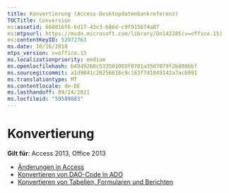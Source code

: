 ```yaml
---
title: Konvertierung (Access-Desktopdatenbankreferenz)
TOCTitle: Conversion
ms:assetid: 660816f6-6d17-43c3-b86d-c9f915674a87
ms:mtpsurl: https://msdn.microsoft.com/library/Dn142285(v=office.15)
ms:contentKeyID: 52072763
ms.date: 10/16/2018
mtps_version: v=office.15
ms.localizationpriority: medium
ms.openlocfilehash: b4949260c533501069f0701a35d7079f2b808bbf
ms.sourcegitcommit: a1d9041c20256616c9c183f7d1049142a7ac6991
ms.translationtype: MT
ms.contentlocale: de-DE
ms.lasthandoff: 09/24/2021
ms.locfileid: "59589883"
---
```

# <a name="conversion"></a>Konvertierung

**Gilt für**: Access 2013, Office 2013

- [Änderungen in Access](changes-in-access.md)
- [Konvertieren von DAO-Code in ADO](converting-dao-code-to-ado.md)
- [Konvertieren von Tabellen, Formularen und Berichten](convert-microsoft-access-tables-forms-and-reports.md)



